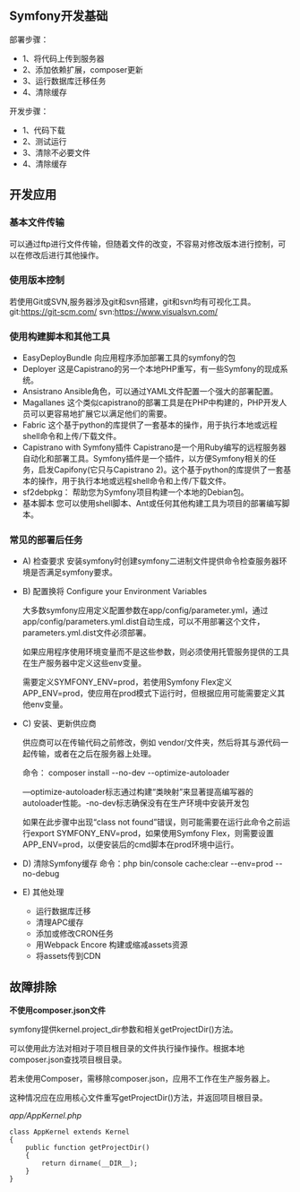 ## Symfony开发基础

部署步骤：
+ 1、将代码上传到服务器
+ 2、添加依赖扩展，composer更新
+ 3、运行数据库迁移任务
+ 4、清除缓存

开发步骤：
+ 1、代码下载
+ 2、测试运行
+ 3、清除不必要文件
+ 4、清除缓存

## 开发应用

### 基本文件传输

可以通过ftp进行文件传输，但随着文件的改变，不容易对修改版本进行控制，可以在修改后进行其他操作。

### 使用版本控制

若使用Git或SVN,服务器涉及git和svn搭建，git和svn均有可视化工具。
git:https://git-scm.com/
svn:https://www.visualsvn.com/

### 使用构建脚本和其他工具

+ EasyDeployBundle
    向应用程序添加部署工具的symfony的包
+ Deployer
    这是Capistrano的另一个本地PHP重写，有一些Symfony的现成系统。
+ Ansistrano
    Ansible角色，可以通过YAML文件配置一个强大的部署配置。
+ Magallanes
    这个类似capistrano的部署工具是在PHP中构建的，PHP开发人员可以更容易地扩展它以满足他们的需要。
+ Fabric
    这个基于python的库提供了一套基本的操作，用于执行本地或远程shell命令和上传/下载文件。
+ Capistrano with Symfony插件
    Capistrano是一个用Ruby编写的远程服务器自动化和部署工具。Symfony插件是一个插件，以方便Symfony相关的任务，启发Capifony(它只与Capistrano 2)。这个基于python的库提供了一套基本的操作，用于执行本地或远程shell命令和上传/下载文件。
+ sf2debpkg：
    帮助您为Symfony项目构建一个本地的Debian包。
+ 基本脚本
    您可以使用shell脚本、Ant或任何其他构建工具为项目的部署编写脚本。
    
### 常见的部署后任务

+ A) 检查要求
    安装symfony时创建symfony二进制文件提供命令检查服务器环境是否满足symfony要求。
+ B) 配置换将 Configure your Environment Variables
    
    大多数symfony应用定义配置参数在app/config/parameter.yml，通过app/config/parameters.yml.dist自动生成，可以不用部署这个文件，parameters.yml.dist文件必须部署。
    
    如果应用程序使用环境变量而不是这些参数，则必须使用托管服务提供的工具在生产服务器中定义这些env变量。
    
    需要定义SYMFONY_ENV=prod，若使用Symfony Flex定义APP_ENV=prod，使应用在prod模式下运行时，但根据应用可能需要定义其他env变量。

+ C) 安装、更新供应商
    
    供应商可以在传输代码之前修改，例如 vendor/文件夹，然后将其与源代码一起传输，或者在之后在服务器上处理。
    
    命令： composer install --no-dev --optimize-autoloader
    
    —optimize-autoloader标志通过构建“类映射”来显著提高编写器的autoloader性能。-no-dev标志确保没有在生产环境中安装开发包
    
    如果在此步骤中出现“class not found”错误，则可能需要在运行此命令之前运行export SYMFONY_ENV=prod，如果使用Symfony Flex，则需要设置APP_ENV=prod，以便安装后的cmd脚本在prod环境中运行。
    
+ D) 清除Symfony缓存
    命令：php bin/console cache:clear --env=prod --no-debug
+ E) 其他处理
    - 运行数据库迁移
    - 清理APC缓存
    - 添加或修改CRON任务
    - 用Webpack Encore 构建或缩减assets资源
    - 将assets传到CDN

## 故障排除

**不使用composer.json文件**

symfony提供kernel.project_dir参数和相关getProjectDir()方法。

可以使用此方法对相对于项目根目录的文件执行操作操作。根据本地composer.json查找项目根目录。

若未使用Composer，需移除composer.json，应用不工作在生产服务器上。

这种情况应在应用核心文件重写getProjectDir()方法，并返回项目根目录。

*app/AppKernel.php*

```
class AppKernel extends Kernel
{
    public function getProjectDir()
    {
        return dirname(__DIR__);
    }
}
```

 